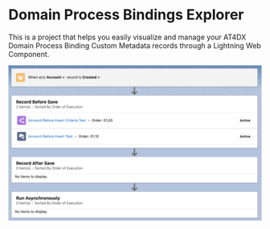 # Domain Process Bindings Explorer

This is a project that helps you easily visualize and manage your AT4DX Domain Process Binding Custom Metadata records through a Lightning Web Component.

![Screenshot of LWC](media/basicview.png)

